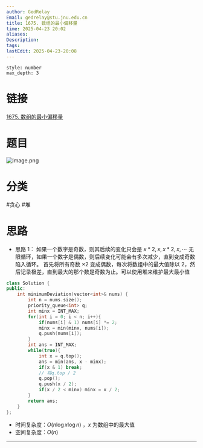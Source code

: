```yaml
---
author: GedRelay
Email: gedrelay@stu.jnu.edu.cn
title: 1675. 数组的最小偏移量
time: 2025-04-23 20:02
aliases: 
Description: 
tags: 
lastEdit: 2025-04-23-20:08
---
```


```toc
style: number
max_depth: 3
```

# 链接
[1675. 数组的最小偏移量](https://leetcode.cn/problems/minimize-deviation-in-array/) 

# 题目
![image.png](https://ged-pic-bed.oss-cn-guangzhou.aliyuncs.com/img/202504232002392.png)


# 分类
#贪心 #堆 

# 思路
- 思路 1：
如果一个数字是奇数，则其后续的变化只会是 ${x*2,x,x*2,x,\cdots  }$ 无限循环，如果一个数字是偶数，则后续变化可能会有多次减少，直到变成奇数陷入循环。
首先将所有奇数 ${\times 2 }$ 变成偶数，每次将数组中的最大值除以 ${2 }$，然后记录极差，直到最大的那个数是奇数为止。可以使用堆来维护最大最小值

```cpp
class Solution {
public:
    int minimumDeviation(vector<int>& nums) {
        int n = nums.size();
        priority_queue<int> q;
        int minx = INT_MAX;
        for(int i = 0; i < n; i++){
            if(nums[i] & 1) nums[i] *= 2;
            minx = min(minx, nums[i]);
            q.push(nums[i]);
        }
        int ans = INT_MAX;
        while(true){
            int x = q.top();
            ans = min(ans, x - minx);
            if(x & 1) break;
            // 将q.top / 2
            q.pop();
            q.push(x / 2);
            if(x / 2 < minx) minx = x / 2;
        }
        return ans;
    }
};
```


- 时间复杂度：${O\left(n\log x\log n \right)  }$ ，${x }$ 为数组中的最大值
- 空间复杂度：${O\left( n \right)  }$ 


---

